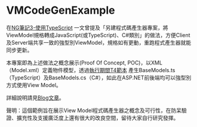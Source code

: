 # VMCodeGenExample
在[NG筆記3-使用TypeScript](http://blog.darkthread.net/post-2014-06-16-angularjs-notes-3-use-typescript.aspx#11075)
一文曾提及「另建程式碼產生器專案，將ViewModel規格轉成JavaScript(或TypeScript)、C#類別」的做法，方便Client及Server端共享一致的強型別ViewModel，規格如有更動，重跑程式產生器就能同步更新。

本專案即為上述做法之概念展示(Proof Of Concept, POC)，以XML（Model.xml）定義物件模型，透過[執行期間T4範本](http://blog.darkthread.net/post-2013-06-22-runtime-t4.aspx)
產生BaseModels.ts（TypeScript）及BaseModels.cs（C#），如此在ASP.NET前後端均可以強型別方式使用View Model。

詳細說明請見[Blog文章](http://blog.darkthread.net/post-2015-09-21-cs-ts-vm-codegen.aspx)。

聲明：這個範例旨在展示View Model程式碼產生器之概念及可行性，在防呆驗證、擴充性及支援廣泛度上還有很大的改良空間，留待大家自行研究發揮。
